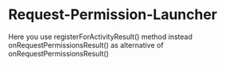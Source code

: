 # Request-Permission-Launcher
Here you use registerForActivityResult() method instead onRequestPermissionsResult() as alternative of onRequestPermissionsResult()
